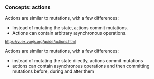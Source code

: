 ### Concepts: actions

Actions are similar to mutations, with a few differences:

- Instead of mutating the state, actions commit mutations.
- Actions can contain arbitrary asynchronous operations.

<small>https://vuex.vuejs.org/guide/actions.html</small>

<aside class="notes">
Actions are similar to mutations, with a few differences:

- instead of mutating the state directly, actions commit mutations
- actions can contain asynchronous operations and then committing mutations before, during and after them
</aside>
